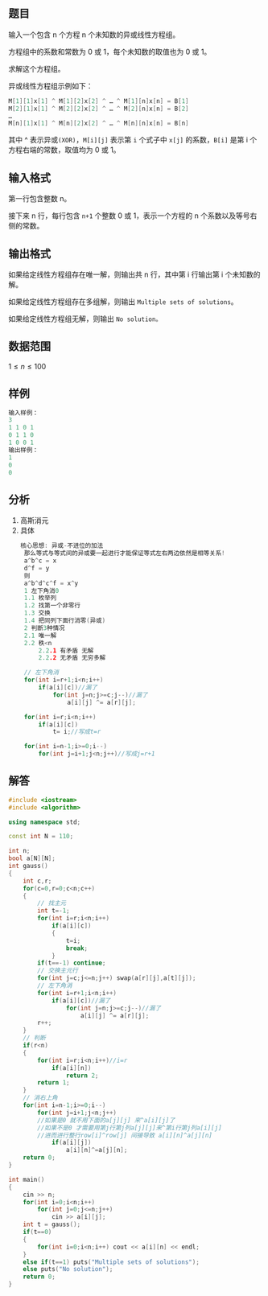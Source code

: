 ## 题目
输入一个包含 n 个方程 n 个未知数的异或线性方程组。

方程组中的系数和常数为 0 或 1，每个未知数的取值也为 0 或 1。

求解这个方程组。

异或线性方程组示例如下：

```c++
M[1][1]x[1] ^ M[1][2]x[2] ^ … ^ M[1][n]x[n] = B[1]
M[2][1]x[1] ^ M[2][2]x[2] ^ … ^ M[2][n]x[n] = B[2]
…
M[n][1]x[1] ^ M[n][2]x[2] ^ … ^ M[n][n]x[n] = B[n]
```
其中 ^ 表示异或`(XOR)`，`M[i][j]` 表示第 `i` 个式子中 `x[j]` 的系数，`B[i]` 是第 i 个方程右端的常数，取值均为 0 或 1。

## 输入格式
第一行包含整数 n。

接下来 n 行，每行包含 `n+1` 个整数 0 或 1，表示一个方程的 n 个系数以及等号右侧的常数。

## 输出格式
如果给定线性方程组存在唯一解，则输出共 n 行，其中第 i 行输出第 i 个未知数的解。

如果给定线性方程组存在多组解，则输出 `Multiple sets of solutions`。

如果给定线性方程组无解，则输出 `No solution。`

## 数据范围
$1≤n≤100$

## 样例
```c++
输入样例：
3
1 1 0 1
0 1 1 0
1 0 0 1
输出样例：
1
0
0
```

## 分析
1. 高斯消元
2. 具体
   ```c++
   核心思想: 异或-不进位的加法
    那么等式与等式间的异或要一起进行才能保证等式左右两边依然是相等关系!
    a^b^c = x
    d^f = y
    则
    a^b^d^c^f = x^y
    1 左下角消0
    1.1 枚举列
    1.2 找第一个非零行
    1.3 交换
    1.4 把同列下面行消零(异或)
    2 判断3种情况
    2.1 唯一解
    2.2 秩<n
        2.2.1 有矛盾 无解
        2.2.2 无矛盾 无穷多解

    // 左下角消
    for(int i=r+1;i<n;i++)
        if(a[i][c])//漏了
            for(int j=n;j>=c;j--)//漏了
                a[i][j] ^= a[r][j];

    for(int i=r;i<n;i++)
        if(a[i][c])
            t= i;//写成t=r

    for(int i=n-1;i>=0;i--)
        for(int j=i+1;j<n;j++)//写成j=r+1
    ```

## 解答
```c++
#include <iostream>
#include <algorithm>

using namespace std;

const int N = 110;

int n;
bool a[N][N];
int gauss()
{
    int c,r;
    for(c=0,r=0;c<n;c++)
    {
        // 找主元
        int t=-1;
        for(int i=r;i<n;i++)
            if(a[i][c])
            {
                t=i;
                break;
            }
        if(t==-1) continue;
        // 交换主元行
        for(int j=c;j<=n;j++) swap(a[r][j],a[t][j]);
        // 左下角消
        for(int i=r+1;i<n;i++)
            if(a[i][c])//漏了
                for(int j=n;j>=c;j--)//漏了
                    a[i][j] ^= a[r][j];
        r++;
    }
    // 判断
    if(r<n)
    {
        for(int i=r;i<n;i++)//i=r
            if(a[i][n])
                return 2;
        return 1;
    }
    // 消右上角
    for(int i=n-1;i>=0;i--)
        for(int j=i+1;j<n;j++)
        //如果是0 就不用下面的a[j][j] 来^a[i][j]了
        //如果不是0 才需要用第j行第j列a[j][j]来^第i行第j列a[i][j] 
        //进而进行整行row[i]^row[j] 间接导致 a[i][n]^a[j][n]
            if(a[i][j])
                a[i][n]^=a[j][n];
    return 0;
}

int main()
{
    cin >> n;
    for(int i=0;i<n;i++)
        for(int j=0;j<=n;j++)
            cin >> a[i][j];
    int t = gauss();
    if(t==0)
    {
        for(int i=0;i<n;i++) cout << a[i][n] << endl;
    }
    else if(t==1) puts("Multiple sets of solutions");
    else puts("No solution");
    return 0;
}
```